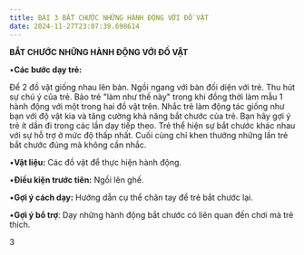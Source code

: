 ```yaml
---
title: BÀI 3 BẮT CHƯỚC NHỮNG HÀNH ĐỘNG VỚI ĐỒ VẬT
date: 2024-11-27T23:07:39.698614
---
```


**BẮT CHƯỚC NHỮNG HÀNH ĐỘNG VỚI ĐỒ VẬT**

•**Các bước dạy trẻ:**

Để 2 đồ vật giống nhau lên bàn. Ngồi ngang với bàn đối diện với trẻ.
Thu hút sự chú ý của trẻ. Bảo trẻ "làm như thế này" trong khi đồng
thời làm mẫu 1 hành động với một trong hai đồ vật trên. Nhắc trẻ làm
động tác giống như bạn với độ vật kia và tăng cường khả năng bắt chước
của trẻ. Bạn hãy gợi ý trẻ ít dần đi trong các lần dạy tiếp theo. Trẻ
thể hiện sự bắt chước khác nhau với sự hỗ trợ ở mức độ thấp nhất. Cuối
cùng chỉ khen thưởng những lần trẻ bắt chước đúng mà không cần nhắc.

•**Vật liệu:** Các đồ vật để thực hiện hành động.

•**Điều kiện trước tiên:** Ngồi lên ghế.

•**Gợi ý cách dạy:** Hướng dẫn cụ thể chân tay để trẻ bắt chước lại.


•**Gợi ý bổ trợ**: Dạy những hành động bắt chước có liên quan đến chơi
mà trẻ thích.

3

